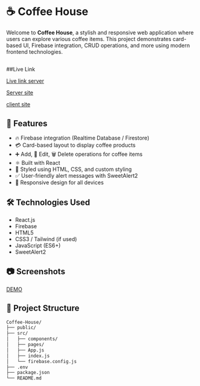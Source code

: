# ☕ Coffee House

Welcome to **Coffee House**, a stylish and responsive web application where users can explore various coffee items. This project demonstrates card-based UI, Firebase integration, CRUD operations, and more using modern frontend technologies.
##

##Live Link

[Live link server](https://job-portal-coffee.web.app)

[Server site](https://github.com/minajarifa/job-portal-server)

[client site](https://github.com/minajarifa/job-portal-client)
## 🚀 Features

- 🔥 Firebase integration (Realtime Database / Firestore)
- 💳 Card-based layout to display coffee products
- ➕ Add, 📝 Edit, 🗑️ Delete operations for coffee items
- ⚛️ Built with React
- 🎨 Styled using HTML, CSS, and custom styling
- ✅ User-friendly alert messages with SweetAlert2
- 📱 Responsive design for all devices

## 🛠️ Technologies Used

- React.js
- Firebase
- HTML5
- CSS3 / Tailwind (if used)
- JavaScript (ES6+)
- SweetAlert2

## 📷 Screenshots

[DEMO](https://i.ibb.co/k2qKM1S9/Screenshot-26.png)

## 📂 Project Structure

```bash
Coffee-House/
├── public/
├── src/
│   ├── components/
│   ├── pages/
│   ├── App.js
│   ├── index.js
│   └── firebase.config.js
├── .env
├── package.json
└── README.md
